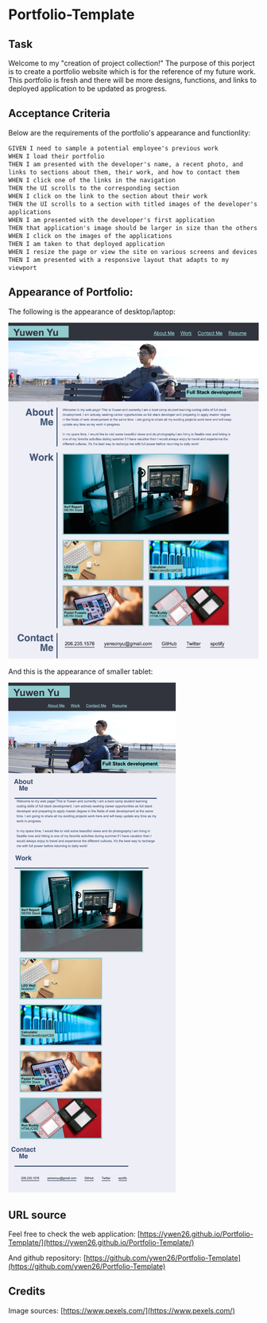 # Portfolio-Template

## Task

Welcome to my "creation of project collection!" The purpose of this porject is to create a portfolio website which is for the reference of my future work. This portfolio is fresh and there will be more designs, functions, and links to deployed application to be updated as progress. 

## Acceptance Criteria

Below are the requirements of the portfolio's appearance and functionlity:

```
GIVEN I need to sample a potential employee's previous work
WHEN I load their portfolio
THEN I am presented with the developer's name, a recent photo, and links to sections about them, their work, and how to contact them
WHEN I click one of the links in the navigation
THEN the UI scrolls to the corresponding section
WHEN I click on the link to the section about their work
THEN the UI scrolls to a section with titled images of the developer's applications
WHEN I am presented with the developer's first application
THEN that application's image should be larger in size than the others
WHEN I click on the images of the applications
THEN I am taken to that deployed application
WHEN I resize the page or view the site on various screens and devices
THEN I am presented with a responsive layout that adapts to my viewport
```

## Appearance of Portfolio:

The following is the appearance of desktop/laptop:

![large screen](./assets/images/screenshot.png)

And this is the appearance of smaller tablet:

![smaller screen](./assets/images/screenshot-2.png)

## URL source
Feel free to check the web application: [https://ywen26.github.io/Portfolio-Template/](https://ywen26.github.io/Portfolio-Template/)

And github repository: [https://github.com/ywen26/Portfolio-Template](https://github.com/ywen26/Portfolio-Template)

## Credits

Image sources: [https://www.pexels.com/](https://www.pexels.com/)